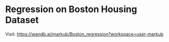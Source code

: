 # Regression on Boston Housing Dataset


Visit: https://wandb.ai/markub/Boston_regression?workspace=user-markub
